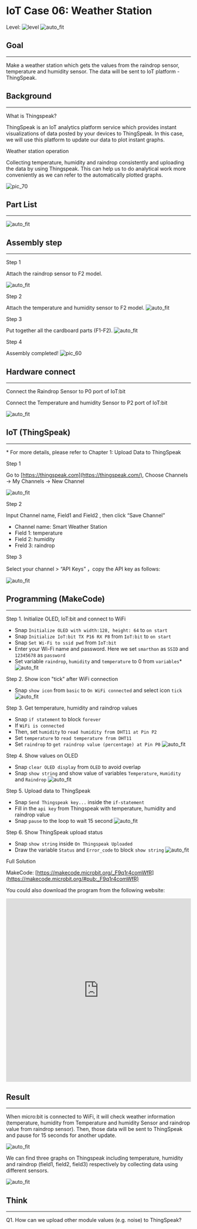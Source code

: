 # IoT Case 06: Weather Station 

Level: ![level](images/level2.png)
![auto_fit](images/Case6/case-06.png)<P>

## Goal
<HR>

Make a weather station which gets the values from the raindrop sensor, temperature and humidity sensor. The data will be sent to IoT platform - ThingSpeak.<BR><P>

## Background
<HR>

<span id="subtitle">What is Thingspeak?</span><BR><P>
ThingSpeak is an IoT analytics platform service which provides instant visualizations of data posted by your devices to ThingSpeak. In this case, we will use this platform to update our data to plot instant graphs. <BR><P>

<span id="subtitle">Weather station operation</span><BR><P>
Collecting temperature, humidity and raindrop consistently and uploading the data by using Thingspeak. This can help us to do analytical work more conveniently as we can refer to the automatically plotted graphs.<BR><P>
![pic_70](images/Case6/Concept-diagram-Case6.png)<P>

## Part List
<HR>

![auto_fit](images/Case6/Case6_parts.png)<P>

## Assembly step
<HR>

<span id="subtitle"> Step 1</span><BR><P>
Attach the raindrop sensor to F2 model.<BR><P>
![auto_fit](images/Case6/Case6_ass1.png)<P>
<span id="subtitle"> Step 2</span><BR><P>
Attach the temperature and humidity sensor to F2 model.
![auto_fit](images/Case6/Case6_ass2.png)<P>
<span id="subtitle"> Step 3</span><BR><P>
Put together all the cardboard parts (F1-F2).
![auto_fit](images/Case6/Case6_ass3.png)<P>
<span id="subtitle"> Step 4</span><BR><P>
Assembly completed!
![pic_60](images/Case6/Case6_ass4.png)<P>

## Hardware connect
<HR>

Connect the Raindrop Sensor to P0 port of IoT:bit<BR><P>
Connect the Temperature and humidity Sensor to P2 port of IoT:bit<BR><P>
![auto_fit](images/Case6/Case6_hardware.png)<P>


## IoT (ThingSpeak)
<HR>

<span id="remarks">* For more details, please refer to Chapter 1: Upload Data to ThingSpeak</span><BR><P>

<span id="subtitle"> Step 1</span><BR><P>
Go to [https://thingspeak.com](https://thingspeak.com/), Choose Channels -> My Channels -> New Channel<BR><P>
![auto_fit](images/Case6/Case6_iot1.png)<P>
  
<span id="subtitle"> Step 2</span><BR><P>
Input Channel name, Field1 and Field2 , then click “Save Channel”<BR><P>
* Channel name: Smart Weather Station
* Field 1: temperature
* Field 2: humidity
* Freld 3: raindrop


<span id="subtitle"> Step 3</span><BR><P>
Select your channel > “API Keys” ，copy the API key as follows:<BR><P>
![auto_fit](images/Case6/Case6_iot2.png)<P>


## Programming (MakeCode)
<HR>

<span id="subtitle">Step 1. Initialize OLED, IoT:bit and connect to WiFi</span><BR><P>
* Snap `Initialize OLED with width:128, height: 64` to `on start`
* Snap `Initialize IoT:bit TX P16 RX P8` from `IoT:bit` to `on start`
* Snap `Set Wi-Fi to ssid pwd` from `IoT:bit`
* Enter your Wi-Fi name and password. Here we set `smarthon` as `SSID` and `12345678` as `password`
* Set variable `raindrop`, `humidity` and `temperature` to 0 from `variables`*  
![auto_fit](images/Case6/Case6_p1.png)<P>

<span id="subtitle">Step 2. Show icon "tick" after WiFi connection</span><BR><P>
* Snap `show icon` from `basic` to `On WiFi connected` and select icon `tick`
![auto_fit](images/Case6/Case6_p2.png)<P>

<span id="subtitle">Step 3. Get temperature, humidity and raindrop values</span><BR><P>
* Snap `if statement` to block `forever`
* If `WiFi is connected`
* Then, set `humidity` to `read humidity from DHT11 at Pin P2`
* Set `temperature` to `read temperature from DHT11` 
* Set `raindrop` to `get raindrop value (percentage) at Pin P0`
![auto_fit](images/Case6/Case6_p3.png)<P>

<span id="subtitle">Step 4. Show values on OLED</span><BR><P>
* Snap `clear OLED display` from `OLED` to avoid overlap
* Snap `show string` and show value of variables `Temperature`, `Humidity` and `Raindrop`
![auto_fit](images/Case6/Case6_p4.png)<P>

<span id="subtitle">Step 5. Upload data to ThingSpeak</span><BR><P>
* Snap `Send Thingspeak key...` inside the `if-statement`
* Fill in the `api key` from Thingspeak with temperature, humidity and raindrop value
* Snap `pause` to the loop to wait 15 second
![auto_fit](images/Case6/Case6_p5.png)<P>

<span id="subtitle">Step 6. Show ThingSpeak upload status</span><BR><P>
* Snap `show string` inside `On Thingspeak Uploaded`
* Draw the variable `Status` and `Error_code` to block `show string`
![auto_fit](images/Case6/Case6_p6.png)<P>



<span id="subtitle">Full Solution<BR><P>
MakeCode: [https://makecode.microbit.org/_F9q1r4comWfR](https://makecode.microbit.org/#pub:_F9q1r4comWfR)<BR><P>
You could also download the program from the following website:<BR>
<iframe src="https://makecode.microbit.org/#pub:_F9q1r4comWfR" width="100%" height="500" frameborder="0"></iframe>


## Result
<HR>

When micro:bit is connected to WiFi, it will check weather information (temperature, humidity from Temperature and humidity Sensor and raindrop value from raindrop sensor). Then, those data will be sent to ThingSpeak and pause for 15 seconds for another update.<BR><P>
![auto_fit](images/Case6/Case6_result1.png)<P>
We can find three graphs on Thingspeak including temperature, humidity and raindrop (field1, field2, field3) respectively by collecting data using different sensors.<BR><P>
![auto_fit](images/Case6/Case6_result2.png)<P>

## Think
<HR>

Q1. How can we upload other module values (e.g. noise) to ThingSpeak?<BR><P>
